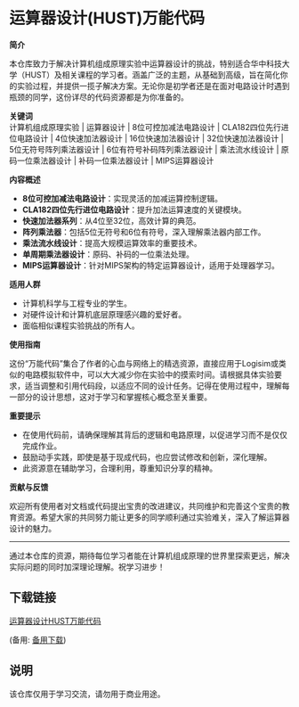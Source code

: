 # 运算器设计(HUST)万能代码

**简介**

本仓库致力于解决计算机组成原理实验中运算器设计的挑战，特别适合华中科技大学（HUST）及相关课程的学习者。涵盖广泛的主题，从基础到高级，旨在简化你的实验过程，并提供一揽子解决方案。无论你是初学者还是在面对电路设计时遇到瓶颈的同学，这份详尽的代码资源都是为你准备的。

**关键词**  
计算机组成原理实验 | 运算器设计 | 8位可控加减法电路设计 | CLA182四位先行进位电路设计 | 4位快速加法器设计 | 16位快速加法器设计 | 32位快速加法器设计 | 5位无符号阵列乘法器设计 | 6位有符号补码阵列乘法器设计 | 乘法流水线设计 | 原码一位乘法器设计 | 补码一位乘法器设计 | MIPS运算器设计

**内容概述**

- **8位可控加减法电路设计**：实现灵活的加减运算控制逻辑。
- **CLA182四位先行进位电路设计**：提升加法运算速度的关键模块。
- **快速加法器系列**：从4位至32位，高效计算的典范。
- **阵列乘法器**：包括5位无符号和6位有符号，深入理解乘法器内部工作。
- **乘法流水线设计**：提高大规模运算效率的重要技术。
- **单周期乘法器设计**：原码、补码的一位乘法处理。
- **MIPS运算器设计**：针对MIPS架构的特定运算器设计，适用于处理器学习。

**适用人群**

- 计算机科学与工程专业的学生。
- 对硬件设计和计算机底层原理感兴趣的爱好者。
- 面临相似课程实验挑战的所有人。

**使用指南**

这份“万能代码”集合了作者的心血与网络上的精选资源，直接应用于Logisim或类似的电路模拟软件中，可以大大减少你在实验中的摸索时间。请根据具体实验要求，适当调整和引用代码段，以适应不同的设计任务。记得在使用过程中，理解每一部分的设计思想，这对于学习和掌握核心概念至关重要。

**重要提示**

- 在使用代码前，请确保理解其背后的逻辑和电路原理，以促进学习而不是仅仅完成作业。
- 鼓励动手实践，即使是基于现成代码，也应尝试修改和创新，深化理解。
- 此资源意在辅助学习，合理利用，尊重知识分享的精神。

**贡献与反馈**

欢迎所有使用者对文档或代码提出宝贵的改进建议，共同维护和完善这个宝贵的教育资源。希望大家的共同努力能让更多的同学顺利通过实验难关，深入了解运算器设计的魅力。

---

通过本仓库的资源，期待每位学习者能在计算机组成原理的世界里探索更远，解决实际问题的同时加深理论理解。祝学习进步！

## 下载链接
[运算器设计HUST万能代码]() 

(备用: [备用下载](https://pan.baidu.com/s/11eco6vqnb6KIJk-z_JIcsA?pwd=1234))

## 说明

该仓库仅用于学习交流，请勿用于商业用途。
